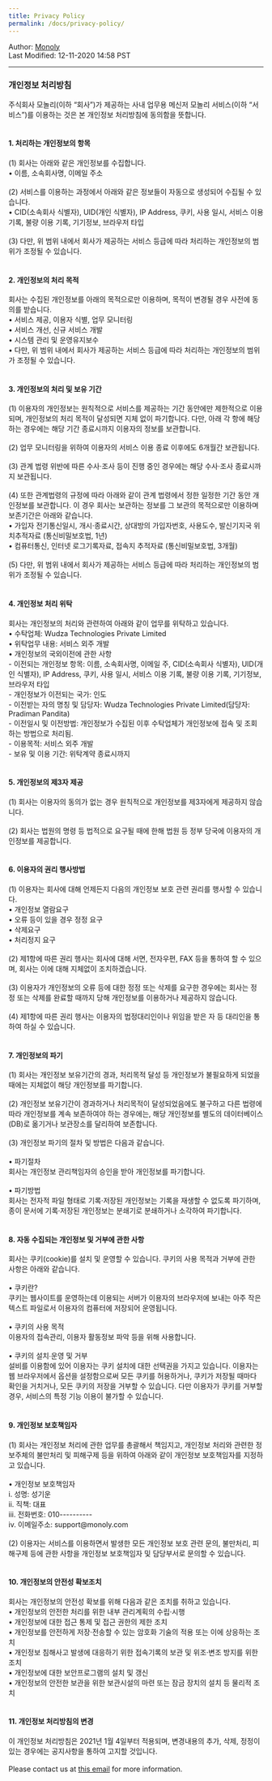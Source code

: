```yaml
---
title: Privacy Policy
permalink: /docs/privacy-policy/
---
```

Author: <a href="mailto:admin@monoly.com">Monoly</a>
<br>
Last Modified: 12-11-2020 14:58 PST
<br>

----
<h3>개인정보 처리방침</h3>
주식회사 모놀리(이하 “회사”)가 제공하는 사내 업무용 메신저 모놀리 서비스(이하 “서비스”)를 이용하는 것은 본 개인정보 처리방침에 동의함을 뜻합니다. 
<br><br>
<h4>1.	처리하는 개인정보의 항목</h4>
(1)	회사는 아래와 같은 개인정보를 수집합니다.
<br>•	이름, 소속회사명, 이메일 주소
<br><br>(2)	서비스를 이용하는 과정에서 아래와 같은 정보들이 자동으로 생성되어 수집될 수 있습니다.
<br>•	CID(소속회사 식별자), UID(개인 식별자), IP Address, 쿠키, 사용 일시, 서비스 이용 기록, 불량 이용 기록, 기기정보, 브라우저 타입
<br><br>(3)	다만,  위 범위 내에서 회사가 제공하는 서비스 등급에 따라 처리하는 개인정보의 범위가 조정될 수 있습니다. 
<br><br>
<h4>2.	개인정보의 처리 목적</h4>
회사는 수집된 개인정보를 아래의 목적으로만 이용하며, 목적이 변경될 경우 사전에 동의를 받습니다. 
<br>•	서비스 제공, 이용자 식별, 업무 모니터링
<br>•	서비스 개선, 신규 서비스 개발
<br>•	시스템 관리 및 운영유지보수
<br>•	다만,  위 범위 내에서 회사가 제공하는 서비스 등급에 따라 처리하는 개인정보의 범위가 조정될 수 있습니다. 
<br><br>
<h4>3.	개인정보의 처리 및 보유 기간</h4>
(1)	이용자의 개인정보는 원칙적으로 서비스를 제공하는 기간 동안에만 제한적으로 이용되며, 개인정보의 처리 목적이 달성되면 지체 없이 파기합니다. 다만, 아래 각 항에 해당하는 경우에는 해당 기간 종료시까지 이용자의 정보를 보관합니다.
<br><br>(2)	업무 모니터링을 위하여 이용자의 서비스 이용 종료 이후에도 6개월간 보관됩니다.
<br><br>(3)	관계 법령 위반에 따른 수사·조사 등이 진행 중인 경우에는 해당 수사·조사 종료시까지 보관됩니다.
<br><br>(4)	또한 관계법령의 규정에 따라 아래와 같이 관계 법령에서 정한 일정한 기간 동안 개인정보를 보관합니다. 이 경우 회사는 보관하는 정보를 그 보관의 목적으로만 이용하며 보존기간은 아래와 같습니다.
<br>•	가입자 전기통신일시, 개시·종료시간, 상대방의 가입자번호, 사용도수, 발신기지국 위치추적자료 (통신비밀보호법, 1년)
<br>•	컴퓨터통신, 인터넷 로그기록자료, 접속지 추적자료 (통신비밀보호법, 3개월)
<br><br>(5)	다만, 위 범위 내에서 회사가 제공하는 서비스 등급에 따라 처리하는 개인정보의 범위가 조정될 수 있습니다.
<br><br>
<h4>4.	개인정보 처리 위탁</h4>
회사는 개인정보의 처리와 관련하여 아래와 같이 업무를 위탁하고 있습니다.
<br>•	수탁업체: Wudza Technologies Private Limited
<br>•	위탁업무 내용: 서비스 외주 개발
<br>•	개인정보의 국외이전에 관한 사항
<br>-	이전되는 개인정보 항목: 이름, 소속회사명, 이메일 주, CID(소속회사 식별자), UID(개인 식별자), IP Address, 쿠키, 사용 일시, 서비스 이용 기록, 불량 이용 기록, 기기정보, 브라우저 타입
<br>-	개인정보가 이전되는 국가: 인도
<br>-	이전받는 자의 명칭 및 담당자: Wudza Technologies Private Limited(담당자: Pradiman Pandita)
<br>-	이전일시 및 이전방법: 개인정보가 수집된 이후 수탁업체가 개인정보에 접속 및 조회하는 방법으로 처리됨.
<br>-	이용목적: 서비스 외주 개발
<br>-	보유 및 이용 기간: 위탁계약 종료시까지
<br><br>
<h4>5.	개인정보의 제3자 제공</h4>
(1)	회사는 이용자의 동의가 없는 경우 원칙적으로 개인정보를 제3자에게 제공하지 않습니다.
<br><br>(2)	회사는 법원의 명령 등 법적으로 요구될 때에 한해 법원 등 정부 당국에 이용자의 개인정보를 제공합니다.
<br><br>
<h4>6.	이용자의 권리 행사방법</h4>
(1)	이용자는 회사에 대해 언제든지 다음의 개인정보 보호 관련 권리를 행사할 수 있습니다.
<br>•	개인정보 열람요구
<br>•	오류 등이 있을 경우 정정 요구
<br>•	삭제요구
<br>•	처리정지 요구
<br><br>(2)	제1항에 따른 권리 행사는 회사에 대해 서면, 전자우편, FAX 등을 통하여 할 수 있으며, 회사는 이에 대해 지체없이 조치하겠습니다.
<br><br>(3)	이용자가 개인정보의 오류 등에 대한 정정 또는 삭제를 요구한 경우에는 회사는 정정 또는 삭제를 완료할 때까지 당해 개인정보를 이용하거나 제공하지 않습니다.
<br><br>(4)	제1항에 따른 권리 행사는 이용자의 법정대리인이나 위임을 받은 자 등 대리인을 통하여 하실 수 있습니다.
<br><br> 
<h4>7.	개인정보의 파기</h4>
(1)	회사는 개인정보 보유기간의 경과, 처리목적 달성 등 개인정보가 불필요하게 되었을 때에는 지체없이 해당 개인정보를 파기합니다.
<br><br>(2)	개인정보 보유기간이 경과하거나 처리목적이 달성되었음에도 불구하고 다른 법령에 따라 개인정보를 계속 보존하여야 하는 경우에는, 해당 개인정보를 별도의 데이터베이스(DB)로 옮기거나 보관장소를 달리하여 보존합니다.
<br><br>(3)	개인정보 파기의 절차 및 방법은 다음과 같습니다.
<br><br>•	파기절차
<br>회사는 개인정보 관리책임자의 승인을 받아 개인정보를 파기합니다.
<br><br>•	파기방법
<br>회사는 전자적 파일 형태로 기록·저장된 개인정보는 기록을 재생할 수 없도록 파기하며, 종이 문서에 기록·저장된 개인정보는 분쇄기로 분쇄하거나 소각하여 파기합니다.
 <br><br>
<h4>8.	자동 수집되는 개인정보 및 거부에 관한 사항</h4>
회사는 쿠키(cookie)를 설치 및 운영할 수 있습니다. 쿠키의 사용 목적과 거부에 관한 사항은 아래와 같습니다.
<br><br>•	쿠키란?
<br>쿠키는 웹사이트를 운영하는데 이용되는 서버가 이용자의 브라우저에 보내는 아주 작은 텍스트 파일로서 이용자의 컴퓨터에 저장되어 운영됩니다.
<br><br>•	쿠키의 사용 목적
<br>이용자의 접속관리, 이용자 활동정보 파악 등을 위해 사용합니다.
<br><br>•	쿠키의 설치∙운영 및 거부
<br>설비를 이용함에 있어 이용자는 쿠키 설치에 대한 선택권을 가지고 있습니다. 이용자는 웹 브라우저에서 옵션을 설정함으로써 모든 쿠키를 허용하거나, 쿠키가 저장될 때마다 확인을 거치거나, 모든 쿠키의 저장을 거부할 수 있습니다. 다만 이용자가 쿠키를 거부할 경우, 서비스의 특정 기능 이용이 불가할 수 있습니다.
<br><br>
<h4>9.	개인정보 보호책임자</h4>
(1)	회사는 개인정보 처리에 관한 업무를 총괄해서 책임지고, 개인정보 처리와 관련한 정보주체의 불만처리 및 피해구제 등을 위하여 아래와 같이 개인정보 보호책임자를 지정하고 있습니다.
<br><br>•	개인정보 보호책임자
<br>i.	성명: 성기운
<br>ii.	직책: 대표
<br>iii.	전화번호: 010----------
<br>iv.	이메일주소: support@monoly.com
<br><br>(2)	이용자는 서비스를 이용하면서 발생한 모든 개인정보 보호 관련 문의, 불만처리, 피해구제 등에 관한 사항을 개인정보 보호책임자 및 담당부서로 문의할 수 있습니다. 
<br><br>
<h4>10.	개인정보의 안전성 확보조치 </h4>
회사는 개인정보의 안전성 확보를 위해 다음과 같은 조치를 취하고 있습니다.
<br>•	개인정보의 안전한 처리를 위한 내부 관리계획의 수립·시행
<br>•	개인정보에 대한 접근 통제 및 접근 권한의 제한 조치
<br>•	개인정보를 안전하게 저장·전송할 수 있는 암호화 기술의 적용 또는 이에 상응하는 조치
<br>•	개인정보 침해사고 발생에 대응하기 위한 접속기록의 보관 및 위조·변조 방지를 위한 조치
<br>•	개인정보에 대한 보안프로그램의 설치 및 갱신
<br>•	개인정보의 안전한 보관을 위한 보관시설의 마련 또는 잠금 장치의 설치 등 물리적 조치
 <br><br>
<h4>11.	개인정보 처리방침의 변경</h4>
이 개인정보 처리방침은 2021년 1월 4일부터 적용되며, 변경내용의 추가, 삭제, 정정이 있는 경우에는 공지사항을 통하여 고지할 것입니다.
<br><br>
Please contact us at <a href="mailto:admin@monoly.com">this email</a> for more information. 